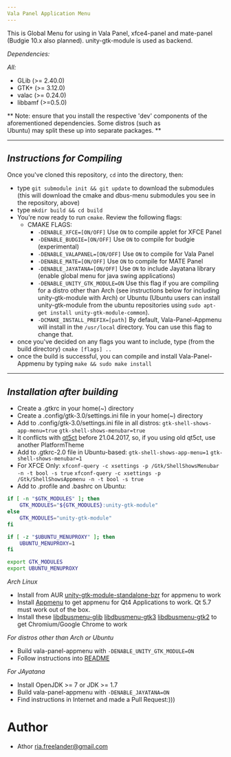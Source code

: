 ```yaml
---
Vala Panel Application Menu
---
```


This is Global Menu for using in Vala Panel, xfce4-panel and mate-panel (Budgie 10.x also planned). unity-gtk-module is used as backend.

*Dependencies:*

*All:*
 * GLib (>= 2.40.0)
 * GTK+ (>= 3.12.0)
 * valac (>= 0.24.0)
 * libbamf (>=0.5.0)
 
 ** Note: ensure that you install the respective 'dev' components of the aforementioned dependencies. Some distros (such as    
    Ubuntu) may split these up into separate packages. **
    
---
*Instructions for Compiling*
---
  Once you've cloned this repository, `cd` into the directory, then:
  * type `git submodule init && git update` to download the submodules (this will download the cmake and dbus-menu submodules you see in the repository, above)
  * type `mkdir build && cd build` 
  * You're now ready to run `cmake`. Review the following flags:
    * CMAKE FLAGS:
      * `-DENABLE_XFCE=[ON/OFF]` Use `ON` to compile applet for XFCE Panel
      * `-DENABLE_BUDGIE=[ON/OFF]` Use `ON` to compile for budgie (experimental)
      * `-DENABLE_VALAPANEL=[ON/OFF]` Use `ON` to compile for Vala Panel
      * `-DENABLE_MATE=[ON/OFF]` Use `ON` to compile for MATE Panel
      * `-DENABLE_JAYATANA=[ON/OFF]` Use `ON` to include Jayatana library (enable global menu for java swing applications)
      * `-DENABLE_UNITY_GTK_MODULE=ON` Use this flag if you are compiling for a distro other than Arch (see instructions below for including unity-gtk-module with Arch) or Ubuntu (Ubuntu users can install unity-gtk-module from the ubuntu repositories using `sudo apt-get install unity-gtk-module-common`).
      * `-DCMAKE_INSTALL_PREFIX=[path]` By default, Vala-Panel-Appmenu will install in the `/usr/local` directory. You can use this flag to change that.
  * once you've decided on any flags you want to include, type (from the build directory) `cmake [flags] ..`
  * once the build is successful, you can compile and install Vala-Panel-Appmenu by typing `make && sudo make install`
---
*Installation after building*
---
* Create a .gtkrc in your home(~) directory
* Create a .config/gtk-3.0/settings.ini file in your home(~) directory
* Add to .config/gtk-3.0/settings.ini file in all distros:
`gtk-shell-shows-app-menu=true`
`gtk-shell-shows-menubar=true`
* It conflicts with [qt5ct](https://sourceforge.net/p/qt5ct/tickets/34/) before 21.04.2017, so, if you using old qt5ct, use another PlatformTheme
* Add to .gtkrc-2.0 file in Ubuntu-based:
`gtk-shell-shows-app-menu=1`
`gtk-shell-shows-menubar=1`
* For XFCE Only: 
`xfconf-query -c xsettings -p /Gtk/ShellShowsMenubar -n -t bool -s true`
`xfconf-query -c xsettings -p /Gtk/ShellShowsAppmenu -n -t bool -s true`
* Add to .profile and .bashrc on Ubuntu:
```sh
if [ -n "$GTK_MODULES" ]; then
    GTK_MODULES="${GTK_MODULES}:unity-gtk-module"
else
    GTK_MODULES="unity-gtk-module"
fi

if [ -z "$UBUNTU_MENUPROXY" ]; then
    UBUNTU_MENUPROXY=1
fi

export GTK_MODULES
export UBUNTU_MENUPROXY
```

*Arch Linux*
* Install from AUR [unity-gtk-module-standalone-bzr](https://aur.archlinux.org/packages/unity-gtk-module-standalone-bzr/) for appmenu to work
* Install [Appmenu](https://aur.archlinux.org/packages/appmenu-qt/) to get appmenu for Qt4 Applications to work. Qt 5.7 must work out of the box.
* Install these [libdbusmenu-glib](https://aur.archlinux.org/packages/libdbusmenu-glib/) [libdbusmenu-gtk3](https://aur.archlinux.org/packages/libdbusmenu-gtk3/) [libdbusmenu-gtk2](https://aur.archlinux.org/packages/libdbusmenu-gtk2/) to get Chromium/Google Chrome to work

*For distros other than Arch or Ubuntu*
* Build vala-panel-appmenu with `-DENABLE_UNITY_GTK_MODULE=ON`
* Follow instructions into [README](unity-gtk-module/README.md)

*For JAyatana*
* Install OpenJDK >= 7 or JDK >= 1.7
* Build vala-panel-appmenu with `-DENABLE_JAYATANA=ON`
* Find instructions in Internet and made a Pull Request:)))

Author
===
 * Athor <ria.freelander@gmail.com>
